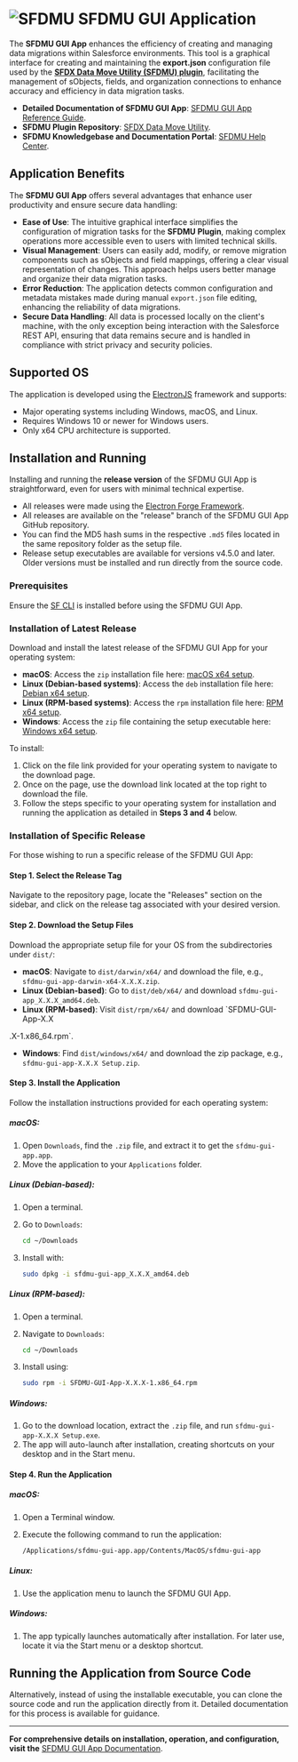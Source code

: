# ![SFDMU](https://github.com/forcedotcom/SFDX-Data-Move-Utility/blob/master/src/images/logo-black.png)&nbsp;SFDMU GUI Application

The **SFDMU GUI App** enhances the efficiency of creating and managing data migrations within Salesforce environments. This tool is a graphical interface for creating and maintaining the **export.json** configuration file used by the [**SFDX Data Move Utility (SFDMU) plugin**](https://github.com/forcedotcom/SFDX-Data-Move-Utility), facilitating the management of sObjects, fields, and organization connections to enhance accuracy and efficiency in data migration tasks.

- **Detailed Documentation of SFDMU GUI App**: [SFDMU GUI App Reference Guide](https://help.sfdmu.com/sfdmu-gui-app).
- **SFDMU Plugin Repository**: [SFDX Data Move Utility](https://github.com/forcedotcom/SFDX-Data-Move-Utility).
- **SFDMU Knowledgebase and Documentation Portal**: [SFDMU Help Center](https://help.sfdmu.com/).

## Application Benefits

The **SFDMU GUI App** offers several advantages that enhance user productivity and ensure secure data handling:

- **Ease of Use**: The intuitive graphical interface simplifies the configuration of migration tasks for the **SFDMU Plugin**, making complex operations more accessible even to users with limited technical skills.
- **Visual Management**: Users can easily add, modify, or remove migration components such as sObjects and field mappings, offering a clear visual representation of changes. This approach helps users better manage and organize their data migration tasks.
- **Error Reduction**: The application detects common configuration and metadata mistakes made during manual `export.json` file editing, enhancing the reliability of data migrations.
- **Secure Data Handling**: All data is processed locally on the client's machine, with the only exception being interaction with the Salesforce REST API, ensuring that data remains secure and is handled in compliance with strict privacy and security policies.

## Supported OS

The application is developed using the [ElectronJS](https://www.electronjs.org/) framework and supports:

- Major operating systems including Windows, macOS, and Linux.
- Requires Windows 10 or newer for Windows users.
- Only x64 CPU architecture is supported.

## Installation and Running
Installing and running the **release version** of the SFDMU GUI App is straightforward, even for users with minimal technical expertise. 
- All releases were made using the [Electron Forge Framework](https://www.electronforge.io/).
- All releases are available on the "release" branch of the SFDMU GUI App GitHub repository.
- You can find the MD5 hash sums in the respective `.md5` files located in the same repository folder as the setup file.
- Release setup executables are available for versions v4.5.0 and later. Older versions must be installed and run directly from the source code.

### Prerequisites

Ensure the [SF CLI](https://developer.salesforce.com/docs/atlas.en-us.sfdx_setup.meta/sfdx_setup/sfdx_setup_install_cli.htm) is installed before using the SFDMU GUI App.

### Installation of Latest Release

Download and install the latest release of the SFDMU GUI App for your operating system:

- **macOS**: Access the `zip` installation file here: [macOS x64 setup](https://github.com/forcedotcom/SFDX-Data-Move-Utility-Desktop-App/tree/release/dist/darwin/x64/).
- **Linux (Debian-based systems)**: Access the `deb` installation file here: [Debian x64 setup](https://github.com/forcedotcom/SFDX-Data-Move-Utility-Desktop-App/tree/release/dist/deb/x64/).
- **Linux (RPM-based systems)**: Access the `rpm` installation file here: [RPM x64 setup](https://github.com/forcedotcom/SFDX-Data-Move-Utility-Desktop-App/tree/release/dist/rpm/x64/).
- **Windows**: Access the `zip` file containing the setup executable here: [Windows x64 setup](https://github.com/forcedotcom/SFDX-Data-Move-Utility-Desktop-App/tree/release/dist/windows/x64/).

To install:

1. Click on the file link provided for your operating system to navigate to the download page.
2. Once on the page, use the download link located at the top right to download the file.
3. Follow the steps specific to your operating system for installation and running the application as detailed in **Steps 3 and 4** below.

### Installation of Specific Release

For those wishing to run a specific release of the SFDMU GUI App:

#### Step 1. Select the Release Tag

Navigate to the repository page, locate the "Releases" section on the sidebar, and click on the release tag associated with your desired version.

#### Step 2. Download the Setup Files

Download the appropriate setup file for your OS from the subdirectories under `dist/`:

- **macOS**: Navigate to `dist/darwin/x64/` and download the file, e.g., `sfdmu-gui-app-darwin-x64-X.X.X.zip`.
- **Linux (Debian-based)**: Go to `dist/deb/x64/` and download `sfdmu-gui-app_X.X.X_amd64.deb`.
- **Linux (RPM-based)**: Visit `dist/rpm/x64/` and download `SFDMU-GUI-App-X.X

.X-1.x86_64.rpm`.
- **Windows**: Find `dist/windows/x64/` and download the zip package, e.g., `sfdmu-gui-app-X.X.X Setup.zip`.

#### Step 3. Install the Application

Follow the installation instructions provided for each operating system:

##### macOS:

1. Open `Downloads`, find the `.zip` file, and extract it to get the `sfdmu-gui-app.app`.
2. Move the application to your `Applications` folder.

##### Linux (Debian-based):

1. Open a terminal.

2. Go to `Downloads`:

   ```bash
   cd ~/Downloads
   ```

3. Install with:

   ```bash
   sudo dpkg -i sfdmu-gui-app_X.X.X_amd64.deb
   ```

##### Linux (RPM-based):

1. Open a terminal.

2. Navigate to `Downloads`:

   ```bash
   cd ~/Downloads
   ```

3. Install using:

   ```bash
   sudo rpm -i SFDMU-GUI-App-X.X.X-1.x86_64.rpm
   ```

##### Windows:

1. Go to the download location, extract the `.zip` file, and run `sfdmu-gui-app-X.X.X Setup.exe`.
2. The app will auto-launch after installation, creating shortcuts on your desktop and in the Start menu.

#### Step 4. Run the Application

##### macOS:

1. Open a Terminal window.

2. Execute the following command to run the application:

   ```bash
   /Applications/sfdmu-gui-app.app/Contents/MacOS/sfdmu-gui-app
   ```

##### Linux:

1. Use the application menu to launch the SFDMU GUI App.

##### Windows:

1. The app typically launches automatically after installation. For later use, locate it via the Start menu or a desktop shortcut.

## Running the Application from Source Code

Alternatively, instead of using the installable executable, you can clone the source code and run the application directly from it. Detailed documentation for this process is available for guidance.

---

**For comprehensive details on installation, operation, and configuration, visit the** [SFDMU GUI App Documentation](https://help.sfdmu.com/sfdmu-gui-app).
